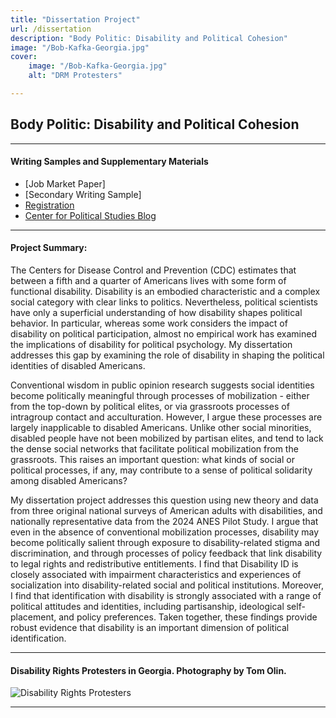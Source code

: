 ```yaml
---
title: "Dissertation Project"
url: /dissertation
description: "Body Politic: Disability and Political Cohesion"
image: "/Bob-Kafka-Georgia.jpg"
cover:
    image: "/Bob-Kafka-Georgia.jpg"
    alt: "DRM Protesters"

--- 
```


## Body Politic: Disability and Political Cohesion

----

#### Writing Samples and Supplementary Materials

+ [Job Market Paper] 
+ [Secondary Writing Sample]
+ [Registration](https://osf.io/4qfks/)
+ [Center for Political Studies Blog](https://cpsblog.isr.umich.edu/?p=3152)
  
----

#### Project Summary:
The Centers for Disease Control and Prevention (CDC) estimates that between a fifth and a quarter of Americans lives with some form of functional disability. Disability is an embodied characteristic and a complex social category with clear links to politics. Nevertheless, political scientists have only a superficial understanding of how disability shapes political behavior. In particular, whereas some work considers the impact of disability on political participation, almost no empirical work has examined the implications of disability for political psychology. My dissertation addresses this gap by examining the role of disability in shaping the political identities of disabled Americans.

Conventional wisdom in public opinion research suggests social identities become politically meaningful through processes of mobilization - either from the top-down by political elites, or via grassroots processes of intragroup contact and acculturation. However, I argue these processes are largely inapplicable to disabled Americans. Unlike other social minorities, disabled people have not been mobilized by partisan elites, and tend to lack the dense social networks that facilitate political mobilization from the grassroots. This raises an important question: what kinds of social or political processes, if any, may contribute to a sense of political solidarity among disabled Americans? 

My dissertation project addresses this question using new theory and data from three original national surveys of American adults with disabilities, and nationally representative data from the 2024 ANES Pilot Study. I argue that even in the absence of conventional mobilization processes, disability may become politically salient through exposure to disability-related stigma and discrimination, and through processes of policy feedback that link disability to legal rights and redistributive entitlements. I find that Disability ID is closely associated with impairment characteristics and experiences of socialization into disability-related social and political institutions. Moreover, I find that identification with disability is strongly associated with a range of political attitudes and identities, including partisanship, ideological self-placement, and policy preferences. Taken together, these findings provide robust evidence that disability is an important dimension of political identification.

----

#### Disability Rights Protesters in Georgia. Photography by Tom Olin.

![Disability Rights Protesters](/Bob-Kafka-Georgia.jpg)

----
